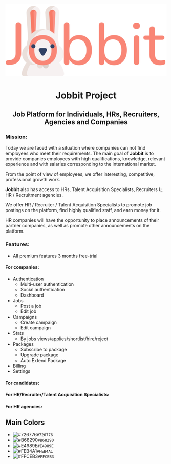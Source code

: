 <center><img src="logo.png" alt="Jobbit" title="Jobbit"></center>

# <center>Jobbit Project</center>

## <center>Job Platform for Individuals, HRs, Recruiters, Agencies and Companies</center>

### Mission:
Today we are faced with a situation where companies can not find employees who meet their requirements.
The main goal of **Jobbit** is to provide companies employees with high qualifications, knowledge, relevant experience and with salaries corresponding to the international market.

From the point of view of employees, we offer interesting, competitive, professional growth work.

**Jobbit** also has access to HRs, Talent Acquisition Specialists, Recruiters և HR / Recruitment agencies.

We offer HR / Recruiter / Talent Acquisition Specialists to promote job postings on the platform, find highly qualified staff, and earn money for it.

HR companies will have the opportunity to place announcements of their partner companies, as well as promote other announcements on the platform.

### Features:

- All premium features 3 months free-trial

#### For companies:
* Authentication
    * Multi-user authentication
    * Social authentication
    * Dashboard
* Jobs
    * Post a job
    * Edit job
* Campaigns
    * Create campaign
    * Edit campaign
* Stats
    * By jobs views/applies/shortlist/hire/reject
* Packages
    * Subscribe to package
    * Upgrade package
    * Auto Extend Package
* Billing
* Settings

#### For candidates:

#### For HR/Recruiter/Talent Acquisition Specialists:

#### For HR agencies:


## Main Colors
- ![#726776](https://via.placeholder.com/15/726776/000000?text=+)`#726776`
- ![#B68290](https://via.placeholder.com/15/B68290/000000?text=+)`#B68290`
- ![#E4989E](https://via.placeholder.com/15/E4989E/000000?text=+)`#E4989E`
- ![#FEB4A1](https://via.placeholder.com/15/FEB4A1/000000?text=+)`#FEB4A1`
- ![#FFCEB3](https://via.placeholder.com/15/FFCEB3/000000?text=+)`#FFCEB3`
